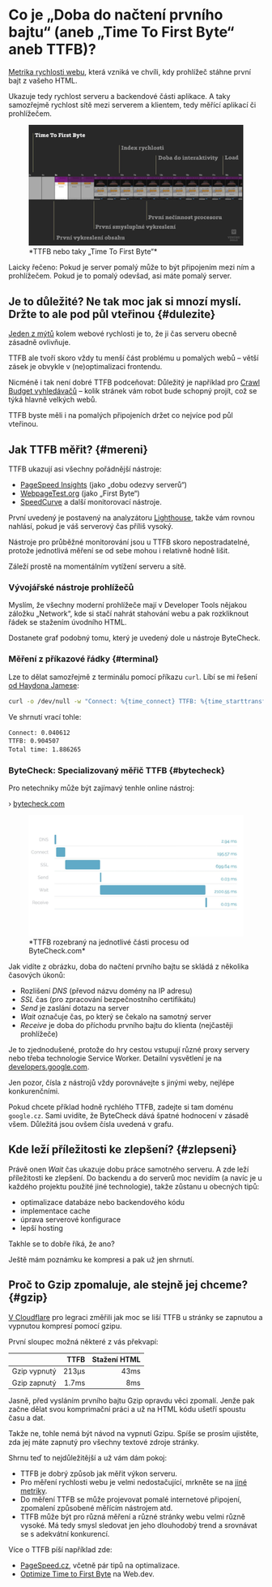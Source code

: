 # Co je „Doba do načtení prvního bajtu“ (aneb „Time To First Byte“ aneb TTFB)?

[Metrika rychlosti webu](metriky-rychlosti.md), která vzniká ve chvíli, kdy prohlížeč stáhne první bajt z vašeho HTML.

Ukazuje tedy rychlost serveru a backendové části aplikace. A taky samozřejmě rychlost sítě mezi serverem a klientem, tedy měřící aplikací či prohlížečem.

<figure>
<img src="../dist/images/original/metrika-ttfb.jpg" alt="TTFB">
<figcaption markdown="1">
*TTFB nebo taky „Time To First Byte“*
</figcaption>
</figure>

Laicky řečeno: Pokud je server pomalý může to být připojením mezi ním a prohlížečem. Pokud je to pomalý odevšad, asi máte pomalý server.

## Je to důležité? Ne tak moc jak si mnozí myslí. Držte to ale pod půl vteřinou {#dulezite}

[Jeden z mýtů](rychlost-myty.md#2) kolem webové rychlosti je to, že ji čas serveru obecně zásadně ovlivňuje.

TTFB ale tvoří skoro vždy tu menší část problému u pomalých webů – větší zásek je obvykle v (ne)optimalizaci frontendu.

Nicméně i tak není dobré TTFB podceňovat: Důležitý je například pro [Crawl Budget vyhledávačů](https://www.contentkingapp.cz/akademie/crawl-budget/) – kolik stránek vám robot bude schopný projít, což se týká hlavně velkých webů.

<!-- AdSnippet -->

TTFB byste měli i na pomalých připojeních držet co nejvíce pod půl vteřinou.

## Jak TTFB měřit? {#mereni}

TTFB ukazují asi všechny pořádnější nástroje:

- [PageSpeed Insights](pagespeed-insights.md) (jako „dobu odezvy serverů“)
- [WebpageTest.org](https://www.webpagetest.org/) (jako „First Byte“)
- [SpeedCurve](speedcurve.md) a další monitorovací nástroje.

První uvedený je postavený na analyzátoru [Lighthouse](lighthouse.md), takže vám rovnou nahlásí, pokud je váš serverový čas příliš vysoký.

Nástroje pro průběžné monitorování jsou u TTFB skoro nepostradatelné, protože jednotlivá měření se od sebe mohou i relativně hodně lišit.

Záleží prostě na momentálním vytížení serveru a sítě.

### Vývojářské nástroje prohlížečů

Myslím, že všechny moderní prohlížeče mají v Developer Tools nějakou záložku „Network“, kde si stačí nahrát stahování webu a pak rozkliknout řádek se stažením úvodního HTML. 

Dostanete graf podobný tomu, který je uvedený dole u nástroje ByteCheck.

### Měření z příkazové řádky {#terminal}

Lze to dělat samozřejmě z terminálu pomocí příkazu `curl`. Líbí se mi řešení [od Haydona Jamese](https://haydenjames.io/analyze-websites-ttfb-time-first-byte/):

```bash
curl -o /dev/null -w "Connect: %{time_connect} TTFB: %{time_starttransfer} Total time: %{time_total} \n" https://www.vzhurudolu.cz/
```

Ve shrnutí vrací tohle:

```bash
Connect: 0.040612
TTFB: 0.904507
Total time: 1.886265
```

### ByteCheck: Specializovaný měřič TTFB {#bytecheck}

Pro netechniky může být zajímavý tenhle online nástroj:

› [bytecheck.com](http://www.bytecheck.com)

<figure>
<img src="../dist/images/original/ttfb-bytecheck.jpg" alt="TTFB od ByteCheck">
<figcaption markdown="1">
*TTFB rozebraný na jednotlivé části procesu od ByteCheck.com*
</figcaption>
</figure>

Jak vidíte z obrázku, doba do načtení prvního bajtu se skládá z několika časových úkonů:

- Rozlišení *DNS* (převod názvu domény na IP adresu)
- *SSL* čas (pro zpracování bezpečnostního certifikátu)
- *Send* je  zaslání dotazu na server
- *Wait* označuje čas, po který se čekalo na samotný server
- *Receive* je doba do příchodu prvního bajtu do klienta (nejčastěji prohlížeče)

Je to zjednodušené, protože do hry cestou vstupují různé proxy servery nebo třeba technologie Service Worker. Detailní vysvětlení je na [developers.google.com](https://developers.google.com/web/tools/chrome-devtools/network/reference#timing-explanation).

Jen pozor, čísla z nástrojů vždy porovnávejte s jinými weby, nejlépe konkurenčními.

<!-- AdSnippet -->

Pokud chcete příklad hodně rychlého TTFB, zadejte si tam doménu `google.cz`. Sami uvidíte, že ByteCheck dává špatné hodnocení v zásadě všem. Důležitá jsou ovšem čísla uvedená v grafu.

## Kde leží příležitosti ke zlepšení? {#zlepseni}

Právě onen *Wait* čas ukazuje dobu práce samotného serveru. A zde leží příležitosti ke zlepšení. Do backendu a do serverů moc nevidím (a navíc je u každého projektu použité jiné technologie), takže zůstanu u obecných tipů:

- optimalizace databáze nebo backendového kódu
- implementace cache
- úprava serverové konfigurace
- lepší hosting

Takhle se to dobře říká, že ano?

Ještě mám poznámku ke kompresi a pak už jen shrnutí.

## Proč to Gzip zpomaluje, ale stejně jej chceme? {#gzip}

[V Cloudflare](https://blog.cloudflare.com/ttfb-time-to-first-byte-considered-meaningles/) pro legraci změřili jak moc se liší TTFB u stránky se zapnutou a vypnutou kompresí pomocí gzipu.

První sloupec možná některé z vás překvapí:

|              | TTFB  | Stažení HTML |
|--------------|------:|-------------:|
| Gzip vypnutý | 213µs | 43ms         |
| Gzip zapnutý | 1.7ms | 8ms          |

Jasně, před vysláním prvního bajtu Gzip opravdu věci zpomalí. Jenže pak začne dělat svou komprimační práci a už na HTML kódu ušetří spoustu času a dat.

Takže ne, tohle nemá být návod na vypnutí Gzipu. Spíše se prosím ujistěte, zda jej máte zapnutý pro všechny textové zdroje stránky.

Shrnu teď to nejdůležitější a už vám dám pokoj:

- TTFB je dobrý způsob jak měřit výkon serveru.
- Pro měření rychlosti webu je velmi nedostačující, mrkněte se na [jiné metriky](metriky-rychlosti.md).
- Do měření TTFB se může projevovat pomalé internetové připojení, zpomalení způsobené měřícím nástrojem atd.
- TTFB může být pro různá měření a různé stránky webu velmi různě vysoké. Má tedy smysl sledovat jen jeho dlouhodobý trend a srovnávat se s adekvátní konkurencí.

Více o TTFB píší například zde:

- [PageSpeed.cz](https://docs.pagespeed.cz/docs/ttfb), včetně pár tipů na optimalizace.
- [Optimize Time to First Byte](https://web.dev/articles/optimize-ttfb) na Web.dev.

<!-- AdSnippet -->


